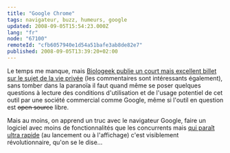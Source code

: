 ```yaml
---
title: "Google Chrome"
tags: navigateur, buzz, humeurs, google
updated: 2008-09-05T15:54:23.000Z
lang: "fr"
node: "67100"
remoteId: "cfb6057940e1d54a51bafe3ab8de82e7"
published: 2008-09-05T13:39:20+02:00
---
```


Le temps me manque, mais [Biologeek publie un court mais excellent billet sur le sujet de la vie privée](http://www.biologeek.com/2008/09/big-browser-sinvite-chez-vous/) (les commentaires sont intéressants également), sans tomber dans la paranoïa il faut quand même se poser quelques questions à lecture des conditions d'utilisation et de l'usage potentiel de cet outil par une société commercial comme Google, même si l'outil en question est <strike>open source</strike>
 libre.


Mais au moins, on apprend un truc avec le navigateur Google, faire un logiciel avec moins de fonctionnalités que les concurrents mais [qui paraît ultra rapide](http://linuxfr.org/comments/962313.html#962313) (au lancement ou à l'affichage) c'est visiblement révolutionnaire, qu'on se le dise…

